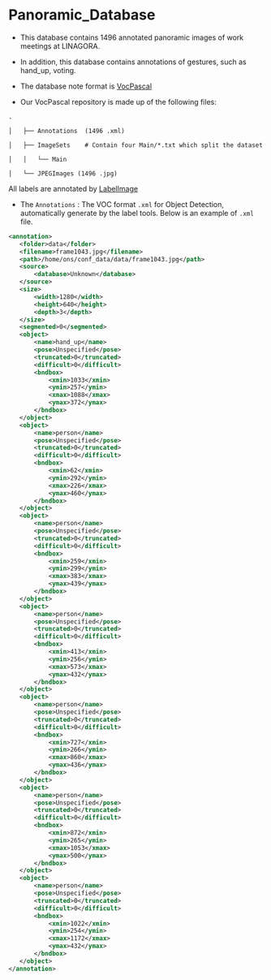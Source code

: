 # Panoramic_Database

* This database contains 1496 annotated panoramic images of work meetings at LINAGORA.

* In addition, this database contains annotations of gestures, such as hand_up, voting.

* The database note format is [VocPascal](https://medium.com/towards-artificial-intelligence/understanding-coco-and-pascal-voc-annotations-for-object-detection-bb8ffbbb36e3)

* Our VocPascal repository is made up of the following files:

 ```
 .

 │   ├── Annotations  (1496 .xml)

 │   ├── ImageSets    # Contain four Main/*.txt which split the dataset

 │   │   └── Main    

 │   └── JPEGImages (1496 .jpg)
 ```

All labels are annotated by [LabelImage](https://github.com/tzutalin/labelImg)

* The `Annotations` : The VOC format `.xml` for Object Detection, automatically generate by the label tools. Below is an example of `.xml` file.

 ```xml
<annotation>
	<folder>data</folder>
	<filename>frame1043.jpg</filename>
	<path>/home/ons/conf_data/data/frame1043.jpg</path>
	<source>
		<database>Unknown</database>
	</source>
	<size>
		<width>1280</width>
		<height>640</height>
		<depth>3</depth>
	</size>
	<segmented>0</segmented>
	<object>
		<name>hand_up</name>
		<pose>Unspecified</pose>
		<truncated>0</truncated>
		<difficult>0</difficult>
		<bndbox>
			<xmin>1033</xmin>
			<ymin>257</ymin>
			<xmax>1088</xmax>
			<ymax>372</ymax>
		</bndbox>
	</object>
	<object>
		<name>person</name>
		<pose>Unspecified</pose>
		<truncated>0</truncated>
		<difficult>0</difficult>
		<bndbox>
			<xmin>62</xmin>
			<ymin>292</ymin>
			<xmax>226</xmax>
			<ymax>460</ymax>
		</bndbox>
	</object>
	<object>
		<name>person</name>
		<pose>Unspecified</pose>
		<truncated>0</truncated>
		<difficult>0</difficult>
		<bndbox>
			<xmin>259</xmin>
			<ymin>299</ymin>
			<xmax>383</xmax>
			<ymax>439</ymax>
		</bndbox>
	</object>
	<object>
		<name>person</name>
		<pose>Unspecified</pose>
		<truncated>0</truncated>
		<difficult>0</difficult>
		<bndbox>
			<xmin>413</xmin>
			<ymin>256</ymin>
			<xmax>573</xmax>
			<ymax>432</ymax>
		</bndbox>
	</object>
	<object>
		<name>person</name>
		<pose>Unspecified</pose>
		<truncated>0</truncated>
		<difficult>0</difficult>
		<bndbox>
			<xmin>727</xmin>
			<ymin>266</ymin>
			<xmax>860</xmax>
			<ymax>436</ymax>
		</bndbox>
	</object>
	<object>
		<name>person</name>
		<pose>Unspecified</pose>
		<truncated>0</truncated>
		<difficult>0</difficult>
		<bndbox>
			<xmin>872</xmin>
			<ymin>265</ymin>
			<xmax>1053</xmax>
			<ymax>500</ymax>
		</bndbox>
	</object>
	<object>
		<name>person</name>
		<pose>Unspecified</pose>
		<truncated>0</truncated>
		<difficult>0</difficult>
		<bndbox>
			<xmin>1022</xmin>
			<ymin>254</ymin>
			<xmax>1172</xmax>
			<ymax>432</ymax>
		</bndbox>
	</object>
</annotation>
 ```
